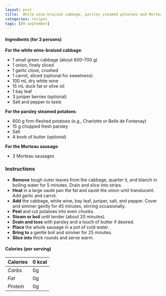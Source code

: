 ```yaml
---
layout: post
title:  White wine-braised cabbage, parsley steamed potatoes and Morteau sausage
categories: recipes
tags: [09-september]
---
```


#### Ingredients (for 3 persons)

**For the white wine-braised cabbage**:
- 1 small green cabbage (about 600–700 g)
- 1 onion, finely sliced
- 1 garlic clove, crushed
- 1 carrot, sliced (optional for sweetness)
- 100 mL dry white wine
- 15 mL duck fat or olive oil
- 1 bay leaf
- 3 juniper berries (optional)
- Salt and pepper to taste

**For the parsley steamed potatoes**:
- 600 g firm-fleshed potatoes (e.g., Charlotte or Belle de Fontenay)
- 15 g chopped fresh parsley
- Salt
- A knob of butter (optional)

**For the Morteau sausage**:
- 3 Morteau sausages

### Instructions

- **Remove** tough outer leaves from the cabbage, quarter it, and blanch in boiling water for 5 minutes. Drain and slice into strips.
- **Heat** in a large sauté pan the fat and sauté the onion until translucent. Add garlic and carrot.
- **Add** the cabbage, white wine, bay leaf, juniper, salt, and pepper. Cover and simmer gently for 45 minutes, stirring occasionally.
- **Peel** and cut potatoes into even chunks.
- **Steam or boil** until tender (about 20 minutes).
- **Drain and toss** with parsley and a touch of butter if desired.
- **Place** the whole sausage in a pot of cold water.
- **Bring to** a gentle boil and simmer for 25 minutes.
- **Slice into** thick rounds and serve warm.

#### Calories (per serving)

| **Calories** | 0 kcal |
| ----------- | ----------- |
| *Carbs* | 0g |
| *Fat* | 0g |
| *Protein* | 0g |